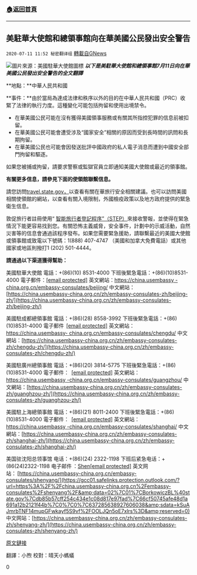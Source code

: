 ###  [:house:返回首頁](https://github.com/ourhimalayas/txt)
---

## 美駐華大使館和總領事館向在華美國公民發出安全警告
`2020-07-11 11:52 秘密翻译组` [轉載自GNews](https://gnews.org/zh-hant/260355/)

![](https://s3.amazonaws.com/gnews-media-offload/wp-content/uploads/2020/07/11112417/Picture-1-69.png)圖片來源：美國駐華大使館圖標
***以下是美駐華大使館和總領事館7月11日向在華美國公民發出安全警告的全文翻譯***

**地點：**中華人民共和國

**事件：**由於當局為達成法律和秩序以外的目的在中華人民共和國（PRC）收緊了法律的執行力度。這種變化可能包括拘留和使用出境禁令。

- 在華美國公民可能在沒有獲得美國領事服務或有關其所指控犯罪的信息前被扣留。
- 在華美國公民可能會遭受涉及“國家安全”相關的原因而受到長時間的訊問和長期拘留。
- 在華美國公民也可能會因發送批評中國政府的私人電子消息而遭到中國安全部門拘留和驅逐。


如果您被捕或拘留，請要求警察或監獄官員立即通知美國大使館或最近的領事館。

**有關更多信息，請參見下面的使領館聯繫信息。**

請您訪問[travel.state.gov，](https://travel.state.gov/content/travel/en/international-travel.html)以查看有關在華旅行安全相關建議。也可以訪問美國相關使領館的網站，以查看有關入境限制，外國檢疫政策以及地方政府提供的緊急衛生信息。

敦促旅行者註冊使用“ [智能旅行者登記程序”（STEP）](https://step.state.gov/step/)來接收警報，並使得在緊急情況下能更容易找到您。有關恐怖主義威脅，安全事件，計劃中的示威活動，自然災害等的信息會通過該程序發布。如果您需要緊急援助，請聯繫最近的美國大使館或領事館或致電以下號碼：1(888) 407-4747 （美國和加拿大免費電話）或其他國家或地區則撥打1 (202) 501-4444。

**請通過以下渠道獲得幫助：**

美國駐華大使館
電話：+(86)(10) 8531-4000
下班後緊急電話：+(86)(10)8531-4000
電子郵件：[\[email protected\]](/cdn-cgi/l/email-protection#e2a0878b888b8c85a3a1b1a29196839687cc858d94)
英文網站：[https://china.usembassy -china.org.cn/embassy-consulates/beijing/](https://china.usembassy-china.org.cn/embassy-consulates/beijing/)
中文網站：[https://china.usembassy-china.org.cn/zh/embassy-consulates-zh/beijing-zh/](https://china.usembassy-china.org.cn/zh/embassy-consulates-zh/beijing-zh/)

美國駐成都總領事館
電話：+(86)(28) 8558-3992
下班後緊急電話：+(86)(10)8531-4000
電子郵件  [\[email protected\]](/cdn-cgi/l/email-protection#2d6c406e44596e4548434a49586d5e594c5948034a425b)
英文網站：[https://china.usembassy- china.org.cn/embassy-consulates/chengdu/](https://china.usembassy-china.org.cn/embassy-consulates/chengdu/)
中文網站：[https://china.usembassy-china.org.cn/zh/embassy-consulates-zh/chengdu-zh/](https://china.usembassy-china.org.cn/zh/embassy-consulates-zh/chengdu-zh/)

美國駐廣州總領事館
電話：+(86)(20) 3814-5775
下班後緊急電話：+(86)(10)8531-4000
電子郵件：  [\[email protected\]](/cdn-cgi/l/email-protection#450230242b223f2d2a300406160536312431206b222a33)
英文網站：[https://china.usembassy -china.org.cn/embassy-consulates/guangzhou/](https://china.usembassy-china.org.cn/embassy-consulates/guangzhou/)
中文網站：[https://china.usembassy-china.org.cn/zh/embassy-consulates-zh/guanghzou-zh/](https://china.usembassy-china.org.cn/zh/embassy-consulates-zh/guanghzou-zh/)

美國駐上海總領事館
電話：+(86)(21) 8011-2400
下班後緊急電話：+(86)(10)8531-4000
電子郵件：  [\[email protected\]](/cdn-cgi/l/email-protection#7d2e151c131a151c143c3e2e3d0e091c0918531a120b)
英文網站：[https://china.usembassy -china.org.cn/embassy-consulates/shanghai/](https://china.usembassy-china.org.cn/embassy-consulates/shanghai/%E2%80%AF)
中文網站：[https://china.usembassy-china.org.cn/zh/embassy-consulates-zh/shanghai-zh/](https://china.usembassy-china.org.cn/zh/embassy-consulates-zh/shanghai-zh/)

美国驻沈阳总领事馆
电话：+(86)(24) 2322-1198
下班后紧急电话：+(86(24)2322-1198
电子邮件 ：[Shen\[email protected\]](/cdn-cgi/l/email-protection#5f0c373a31263e31381e1c0c1f2c2b3e2b3a71383029)
英文网站： [https://china.usembassy-china.org.cn/embassy-consulates/shenyang/](https://gcc01.safelinks.protection.outlook.com/?url=https%3A%2F%2Fchina.usembassy-china.org.cn%2Fembassy-consulates%2Fshenyang%2F&amp;data=02%7C01%7CBorkowiczBL%40state.gov%7Cdb85b57cff254c434e1c08d817e97fad%7C66cf50745afe48d1a691a12b2121f44b%7C0%7C0%7C637285638927606038&amp;sdata=kSuAJmrbTNF14mupGFwkayf5S9vf%2FOOLJQn5oE7xlrs%3D&amp;reserved=0)
中文网站：[https://china.usembassy-china.org.cn/zh/embassy-consulates-zh/shenyang-zh/](https://china.usembassy-china.org.cn/zh/embassy-consulates-zh/shenyang-zh/)

[原文鏈接](https://china.usembassy-china.org.cn/security-alert-heightened-risk-of-arbitrary-detention/)

翻譯：小煦
校對：晴天小螞蟻

0

